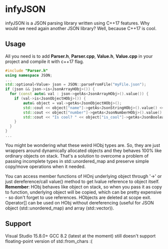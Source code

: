 # infyJSON
infyJSON is a JSON parsing library written using C++17 features. Why would we need again another JSON library? Well, because C++17 is cool.
## Usage

All you need is to add **Parser.h**, **Parser.cpp**, **Value.h**, **Value.cpp** in your project and compile it with c++17 flag.
```cpp
#include "Parser.h"
using namespace JSON;
...
std::optional<Value> json = JSON::parseFromFile("myFile.json");  
if (json && json->is<JsonArrayHObj>()) {
  for (const auto& val : json->getAs<JsonArrayHObj>().value()) {
  	if (val->is<JsonObjectHObj>()) {
  		auto& object = val->getAs<JsonObjectHObj>();
  		std::cout << object["name"]->getAs<JsonStringHObj>().value() << '\n';
  		std::cout << object["number"]->getAs<JsonNumberHObj>().value() << '\n';
  		std::cout << "Is cool? " << object["is_cool"]->getAs<JsonBooleanHObj>().value() << '\n';
  	}
  }
}
...
```
You might be wondering what these weird HObj types are. So, they are just wrappers around dynamically allocated objects and they behaves 100% like ordinary objects on stack. That's a solution to overcome a problem of passing incomplete types in std::unordered_map and preserve simple copy/move operations when it needed.

You can access member functions of HOnj underlying object through '->' or just dereference/call value() method to get lvalue reference to object itself. **Remember**: HObj behaves like object on stack, so when you pass it as copy to function, underlying object will be copied, which can be pretty expensive - so don't forget to use references. HObjects are deleted at scope exit.
Operator[] can be used on HObj without dereferencing (useful for JSON object (std::unordered_map) and array (std::vector)).

## Support
Visual Studio 15.8.0+
GCC 8.2 (latest at the moment) still doesn't support floating-point version of std::from_chars :(
